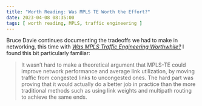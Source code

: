 ```yaml
---
title: "Worth Reading: Was MPLS TE Worth the Effort?"
date: 2023-04-08 08:35:00
tags: [ worth reading, MPLS, traffic engineering ]
---
```

Bruce Davie continues documenting the tradeoffs we had to make in networking, this time with _[Was MPLS Traffic Engineering Worthwhile?](https://systemsapproach.substack.com/p/was-mpls-traffic-engineering-worthwhile)_ I found this bit particularly familiar:

> It wasn’t hard to make a theoretical argument that MPLS-TE could improve network performance and average link utilization, by moving traffic from congested links to uncongested ones. The hard part was proving that it would actually do a better job in practice than the more traditional methods such as using link weights and multipath routing to achieve the same ends. 

